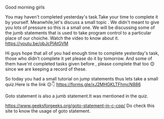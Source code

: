 Good morning girls

You may haven't completed yesterday's task.Take your time to complete it by yourself. Meanwhile,let's discuss a small topic . We didn't meant to give you lots of pressure so this is a small one. 
We will be discussing some of the jumb statements that is used to take program control to a particular place of our choiche.
Watch the video to know about it.
https://youtu.be/obJcPlAtGVM




Hi guys hope that all of you had enough time to complete yesterday's task, those who didn't complete it yet please do it by tomorrow. And some of them have'nt completed tasks given before , please complete  that too 😊 since we are keeping a record of these.

So today you had a small tutorial on jump statements thus lets take a small quiz.Here is the link 😌👇
https://forms.gle/xJ2MHGKLTFhmcN886



Goto statement is also a jumb statement.It was mentioned in the quiz.

https://www.geeksforgeeks.org/goto-statement-in-c-cpp/
Do check this site to know the usage of goto statement.

